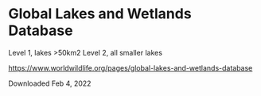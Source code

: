 # Global Lakes and Wetlands Database

Level 1, lakes >50km2
Level 2, all smaller lakes

https://www.worldwildlife.org/pages/global-lakes-and-wetlands-database

Downloaded Feb 4, 2022